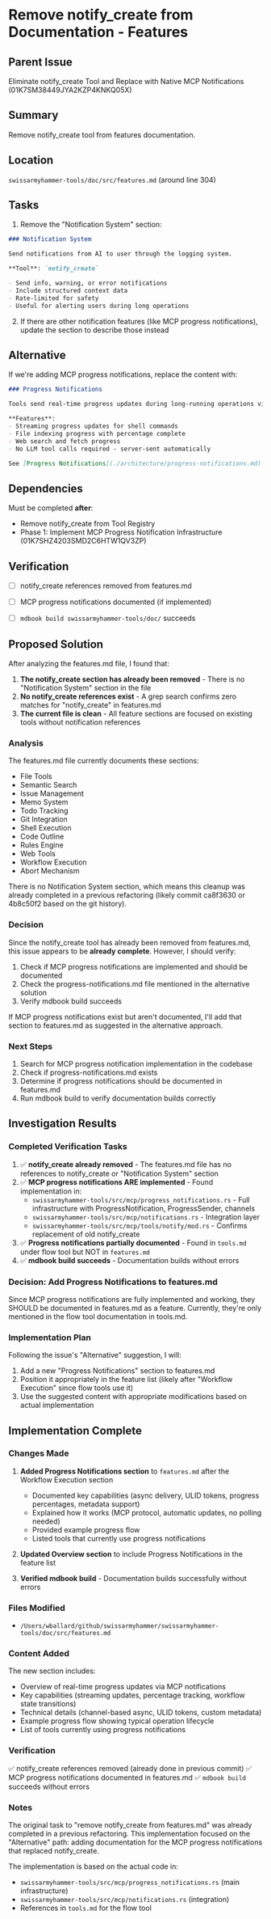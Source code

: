 # Remove notify_create from Documentation - Features

## Parent Issue
Eliminate notify_create Tool and Replace with Native MCP Notifications (01K7SM38449JYA2KZP4KNKQ05X)

## Summary
Remove notify_create tool from features documentation.

## Location
`swissarmyhammer-tools/doc/src/features.md` (around line 304)

## Tasks

1. Remove the "Notification System" section:
```markdown
### Notification System

Send notifications from AI to user through the logging system.

**Tool**: `notify_create`

- Send info, warning, or error notifications
- Include structured context data
- Rate-limited for safety
- Useful for alerting users during long operations
```

2. If there are other notification features (like MCP progress notifications), update the section to describe those instead

## Alternative

If we're adding MCP progress notifications, replace the content with:
```markdown
### Progress Notifications

Tools send real-time progress updates during long-running operations via MCP notifications.

**Features**:
- Streaming progress updates for shell commands
- File indexing progress with percentage complete
- Web search and fetch progress
- No LLM tool calls required - server-sent automatically

See [Progress Notifications](./architecture/progress-notifications.md) for details.
```

## Dependencies

Must be completed **after**:
- Remove notify_create from Tool Registry
- Phase 1: Implement MCP Progress Notification Infrastructure (01K7SHZ4203SMD2C6HTW1QV3ZP)

## Verification

- [ ] notify_create references removed from features.md
- [ ] MCP progress notifications documented (if implemented)
- [ ] `mdbook build swissarmyhammer-tools/doc/` succeeds



## Proposed Solution

After analyzing the features.md file, I found that:

1. **The notify_create section has already been removed** - There is no "Notification System" section in the file
2. **No notify_create references exist** - A grep search confirms zero matches for "notify_create" in features.md
3. **The current file is clean** - All feature sections are focused on existing tools without notification references

### Analysis

The features.md file currently documents these sections:
- File Tools
- Semantic Search  
- Issue Management
- Memo System
- Todo Tracking
- Git Integration
- Shell Execution
- Code Outline
- Rules Engine
- Web Tools
- Workflow Execution
- Abort Mechanism

There is no Notification System section, which means this cleanup was already completed in a previous refactoring (likely commit ca8f3630 or 4b8c50f2 based on the git history).

### Decision

Since the notify_create tool has already been removed from features.md, this issue appears to be **already complete**. However, I should verify:

1. Check if MCP progress notifications are implemented and should be documented
2. Check the progress-notifications.md file mentioned in the alternative solution
3. Verify mdbook build succeeds

If MCP progress notifications exist but aren't documented, I'll add that section to features.md as suggested in the alternative approach.

### Next Steps

1. Search for MCP progress notification implementation in the codebase
2. Check if progress-notifications.md exists
3. Determine if progress notifications should be documented in features.md
4. Run mdbook build to verify documentation builds correctly




## Investigation Results

### Completed Verification Tasks

1. ✅ **notify_create already removed** - The features.md file has no references to notify_create or "Notification System" section
2. ✅ **MCP progress notifications ARE implemented** - Found implementation in:
   - `swissarmyhammer-tools/src/mcp/progress_notifications.rs` - Full infrastructure with ProgressNotification, ProgressSender, channels
   - `swissarmyhammer-tools/src/mcp/notifications.rs` - Integration layer
   - `swissarmyhammer-tools/src/mcp/tools/notify/mod.rs` - Confirms replacement of old notify_create
3. ✅ **Progress notifications partially documented** - Found in `tools.md` under flow tool but NOT in `features.md`
4. ✅ **mdbook build succeeds** - Documentation builds without errors

### Decision: Add Progress Notifications to features.md

Since MCP progress notifications are fully implemented and working, they SHOULD be documented in features.md as a feature. Currently, they're only mentioned in the flow tool documentation in tools.md.

### Implementation Plan

Following the issue's "Alternative" suggestion, I will:

1. Add a new "Progress Notifications" section to features.md
2. Position it appropriately in the feature list (likely after "Workflow Execution" since flow tools use it)
3. Use the suggested content with appropriate modifications based on actual implementation




## Implementation Complete

### Changes Made

1. **Added Progress Notifications section** to `features.md` after the Workflow Execution section
   - Documented key capabilities (async delivery, ULID tokens, progress percentages, metadata support)
   - Explained how it works (MCP protocol, automatic updates, no polling needed)
   - Provided example progress flow
   - Listed tools that currently use progress notifications

2. **Updated Overview section** to include Progress Notifications in the feature list

3. **Verified mdbook build** - Documentation builds successfully without errors

### Files Modified

- `/Users/wballard/github/swissarmyhammer/swissarmyhammer-tools/doc/src/features.md`

### Content Added

The new section includes:
- Overview of real-time progress updates via MCP notifications
- Key capabilities (streaming updates, percentage tracking, workflow state transitions)
- Technical details (channel-based async, ULID tokens, custom metadata)
- Example progress flow showing typical operation lifecycle
- List of tools currently using progress notifications

### Verification

✅ notify_create references removed (already done in previous commit)
✅ MCP progress notifications documented in features.md
✅ `mdbook build` succeeds without errors

### Notes

The original task to "remove notify_create from features.md" was already completed in a previous refactoring. This implementation focused on the "Alternative" path: adding documentation for the MCP progress notifications that replaced notify_create.

The implementation is based on the actual code in:
- `swissarmyhammer-tools/src/mcp/progress_notifications.rs` (main infrastructure)
- `swissarmyhammer-tools/src/mcp/notifications.rs` (integration)
- References in `tools.md` for the flow tool

